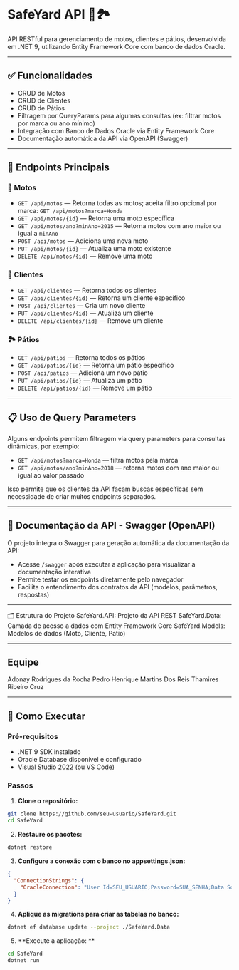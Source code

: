 # SafeYard API 🛵🏞️

API RESTful para gerenciamento de motos, clientes e pátios, desenvolvida em .NET 9, utilizando Entity Framework Core com banco de dados Oracle.

---

## ✅ Funcionalidades

- CRUD de Motos  
- CRUD de Clientes  
- CRUD de Pátios  
- Filtragem por QueryParams para algumas consultas (ex: filtrar motos por marca ou ano mínimo)  
- Integração com Banco de Dados Oracle via Entity Framework Core  
- Documentação automática da API via OpenAPI (Swagger)  

---

## 📌 Endpoints Principais

### 🛵 Motos

- `GET /api/motos` — Retorna todas as motos; aceita filtro opcional por marca: `GET /api/motos?marca=Honda`  
- `GET /api/motos/{id}` — Retorna uma moto específica  
- `GET /api/motos/ano?minAno=2015` — Retorna motos com ano maior ou igual a `minAno`  
- `POST /api/motos` — Adiciona uma nova moto  
- `PUT /api/motos/{id}` — Atualiza uma moto existente  
- `DELETE /api/motos/{id}` — Remove uma moto  

### 👥 Clientes

- `GET /api/clientes` — Retorna todos os clientes  
- `GET /api/clientes/{id}` — Retorna um cliente específico  
- `POST /api/clientes` — Cria um novo cliente  
- `PUT /api/clientes/{id}` — Atualiza um cliente  
- `DELETE /api/clientes/{id}` — Remove um cliente  

### 🏞️ Pátios

- `GET /api/patios` — Retorna todos os pátios  
- `GET /api/patios/{id}` — Retorna um pátio específico  
- `POST /api/patios` — Adiciona um novo pátio  
- `PUT /api/patios/{id}` — Atualiza um pátio  
- `DELETE /api/patios/{id}` — Remove um pátio  

---

## 📋 Uso de Query Parameters

Alguns endpoints permitem filtragem via query parameters para consultas dinâmicas, por exemplo:

- `GET /api/motos?marca=Honda` — filtra motos pela marca  
- `GET /api/motos/ano?minAno=2018` — retorna motos com ano maior ou igual ao valor passado  

Isso permite que os clientes da API façam buscas específicas sem necessidade de criar muitos endpoints separados.

---

## 📖 Documentação da API - Swagger (OpenAPI)

O projeto integra o Swagger para geração automática da documentação da API:

- Acesse `/swagger` após executar a aplicação para visualizar a documentação interativa  
- Permite testar os endpoints diretamente pelo navegador  
- Facilita o entendimento dos contratos da API (modelos, parâmetros, respostas)  

---

🗂️ Estrutura do Projeto
SafeYard.API: Projeto da API REST
SafeYard.Data: Camada de acesso a dados com Entity Framework Core
SafeYard.Models: Modelos de dados (Moto, Cliente, Patio)

---
## Equipe

Adonay Rodrigues da Rocha
Pedro Henrique Martins Dos Reis
Thamires Ribeiro Cruz

---

## 🚀 Como Executar

### Pré-requisitos

- .NET 9 SDK instalado  
- Oracle Database disponível e configurado  
- Visual Studio 2022 (ou VS Code)  

### Passos

1. **Clone o repositório:**

```bash
git clone https://github.com/seu-usuario/SafeYard.git
cd SafeYard 
```


2. **Restaure os pacotes:**

```bash
dotnet restore
```

3. **Configure a conexão com o banco no appsettings.json:**

```json
{
  "ConnectionStrings": {
    "OracleConnection": "User Id=SEU_USUARIO;Password=SUA_SENHA;Data Source=SEU_SERVIDOR"
  }
}

```

4. **Aplique as migrations para criar as tabelas no banco:**

```bash
dotnet ef database update --project ./SafeYard.Data
```

5. **Execute a aplicação: **

```bash
cd SafeYard
dotnet run
```
